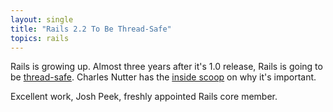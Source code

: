 ```yaml
---
layout: single
title: "Rails 2.2 To Be Thread-Safe"
topics: rails
---
```

Rails is growing up. Almost three years after it's 1.0 release, Rails is going to be <a href="http://weblog.rubyonrails.org/2008/8/16/josh-peek-officially-joins-the-rails-core">thread-safe</a>. Charles Nutter has the <a href="http://blog.headius.com/2008/08/qa-what-thread-safe-rails-means.html">inside scoop</a> on why it's important.

Excellent work, Josh Peek, freshly appointed Rails core member.